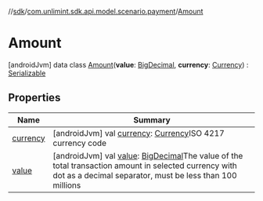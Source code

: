 //[sdk](../../../index.md)/[com.unlimint.sdk.api.model.scenario.payment](../index.md)/[Amount](index.md)



# Amount  
 [androidJvm] data class [Amount](index.md)(**value**: [BigDecimal](https://developer.android.com/reference/kotlin/java/math/BigDecimal.html), **currency**: [Currency](https://developer.android.com/reference/kotlin/java/util/Currency.html)) : [Serializable](https://developer.android.com/reference/kotlin/java/io/Serializable.html)   


## Properties  
  
|  Name |  Summary | 
|---|---|
| <a name="com.unlimint.sdk.api.model.scenario.payment/Amount/currency/#/PointingToDeclaration/"></a>[currency](currency.md)| <a name="com.unlimint.sdk.api.model.scenario.payment/Amount/currency/#/PointingToDeclaration/"></a> [androidJvm] val [currency](currency.md): [Currency](https://developer.android.com/reference/kotlin/java/util/Currency.html)ISO 4217 currency code   <br>|
| <a name="com.unlimint.sdk.api.model.scenario.payment/Amount/value/#/PointingToDeclaration/"></a>[value](value.md)| <a name="com.unlimint.sdk.api.model.scenario.payment/Amount/value/#/PointingToDeclaration/"></a> [androidJvm] val [value](value.md): [BigDecimal](https://developer.android.com/reference/kotlin/java/math/BigDecimal.html)The value of the total transaction amount in selected currency with dot as a decimal separator, must be less than 100 millions   <br>|

